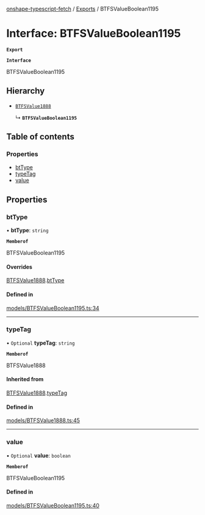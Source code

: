[onshape-typescript-fetch](../README.md) / [Exports](../modules.md) / BTFSValueBoolean1195

# Interface: BTFSValueBoolean1195

**`Export`**

**`Interface`**

BTFSValueBoolean1195

## Hierarchy

- [`BTFSValue1888`](BTFSValue1888.md)

  ↳ **`BTFSValueBoolean1195`**

## Table of contents

### Properties

- [btType](BTFSValueBoolean1195.md#bttype)
- [typeTag](BTFSValueBoolean1195.md#typetag)
- [value](BTFSValueBoolean1195.md#value)

## Properties

### btType

• **btType**: `string`

**`Memberof`**

BTFSValueBoolean1195

#### Overrides

[BTFSValue1888](BTFSValue1888.md).[btType](BTFSValue1888.md#bttype)

#### Defined in

[models/BTFSValueBoolean1195.ts:34](https://github.com/toebes/onshape-typescript-fetch/blob/3e11ae1/models/BTFSValueBoolean1195.ts#L34)

___

### typeTag

• `Optional` **typeTag**: `string`

**`Memberof`**

BTFSValue1888

#### Inherited from

[BTFSValue1888](BTFSValue1888.md).[typeTag](BTFSValue1888.md#typetag)

#### Defined in

[models/BTFSValue1888.ts:45](https://github.com/toebes/onshape-typescript-fetch/blob/3e11ae1/models/BTFSValue1888.ts#L45)

___

### value

• `Optional` **value**: `boolean`

**`Memberof`**

BTFSValueBoolean1195

#### Defined in

[models/BTFSValueBoolean1195.ts:40](https://github.com/toebes/onshape-typescript-fetch/blob/3e11ae1/models/BTFSValueBoolean1195.ts#L40)
